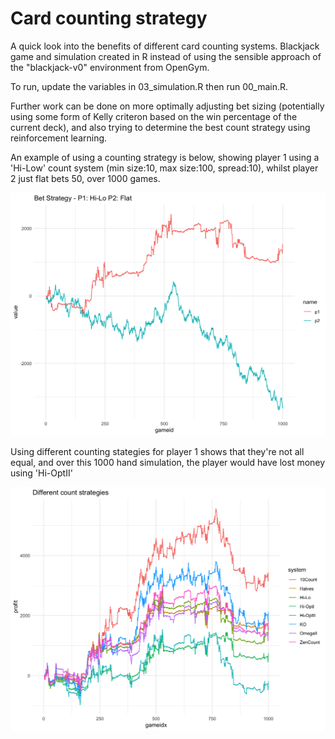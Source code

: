 # Card counting strategy

A quick look into the benefits of different card counting systems. Blackjack game and simulation created in R instead of using the sensible approach of the "blackjack-v0" environment from OpenGym.

To run, update the variables in 03_simulation.R then run 00_main.R.

Further work can be done on more optimally adjusting bet sizing (potentially using some form of Kelly criteron based on the win percentage of the current deck), and also trying to determine the best count strategy using reinforcement learning.

An example of using a counting strategy is below, showing player 1 using a 'Hi-Low' count system (min size:10, max size:100, spread:10), whilst player 2 just flat bets 50, over 1000 games.

![count example](./output/counting_example.png)

Using different counting stategies for player 1 shows that they're not all equal, and over this 1000 hand simulation, the player would have lost money using 'Hi-OptII'

![strategy example](./output/strats.png)